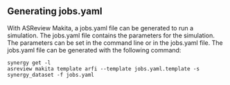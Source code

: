 ## Generating jobs.yaml
With ASReview Makita, a jobs.yaml file can be generated to run a simulation. The jobs.yaml file contains the parameters for the simulation. The parameters can be set in the command line or in the jobs.yaml file. The jobs.yaml file can be generated with the following command:

```console
synergy get -l
asreview makita template arfi --template jobs.yaml.template -s synergy_dataset -f jobs.yaml
```